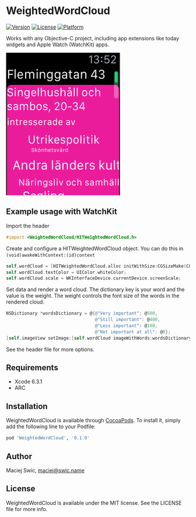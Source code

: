 # WeightedWordCloud

[![Version](https://img.shields.io/cocoapods/v/WeightedWordCloud.svg?style=flat)](http://cocoapods.org/pods/WeightedWordCloud)
[![License](https://img.shields.io/cocoapods/l/WeightedWordCloud.svg?style=flat)](http://cocoapods.org/pods/WeightedWordCloud)
[![Platform](https://img.shields.io/cocoapods/p/WeightedWordCloud.svg?style=flat)](http://cocoapods.org/pods/WeightedWordCloud)

Works with any Objective-C project, including app extensions like today widgets and Apple Watch (WatchKit) apps.

![alt text](https://raw.githubusercontent.com/maciekish/WeightedWordCloud/master/Screenshot.png "Logo Title Text 1")

## Example usage with WatchKit

Import the header
```objectivec
#import <WeightedWordCloud/HITWeightedWordCloud.h>
```

Create and configure a HITWeightedWordCloud object. You can do this in `(void)awakeWithContext:(id)context`
```objectivec
self.wordCloud = [HITWeightedWordCloud.alloc initWithSize:CGSizeMake(CGRectGetWidth(self.contentFrame), CGRectGetHeight(self.contentFrame)];
self.wordCloud.textColor = UIColor.whiteColor;
self.wordCloud.scale = WKInterfaceDevice.currentDevice.screenScale;
```

Set data and render a word cloud. The dictionary key is your word and the value is the weight. The weight controls the font size of the words in the rendered cloud.
```objectivec
NSDictionary *wordsDictionary = @{@"Very important": @500,
								  @"Still important": @400,
                                  @"Less important": @100,
                                  @"Not important at all": @0};
[self.imageView setImage:[self.wordCloud imageWithWords:wordsDictionary]];
```

See the header file for more options.

## Requirements

* Xcode 6.3.1
* ARC

## Installation

WeightedWordCloud is available through [CocoaPods](http://cocoapods.org). To install
it, simply add the following line to your Podfile:

```ruby
pod 'WeightedWordCloud', '0.1.0'
```

## Author

Maciej Swic, maciej@swic.name

## License

WeightedWordCloud is available under the MIT license. See the LICENSE file for more info.

